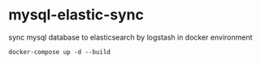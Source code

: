 # mysql-elastic-sync
sync mysql database to elasticsearch by logstash in docker environment

```
docker-compose up -d --build
```
